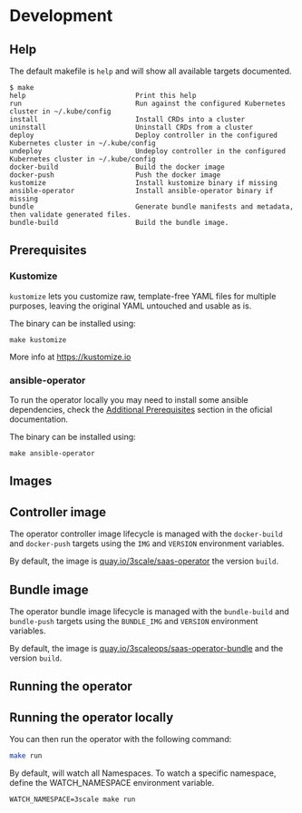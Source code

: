 # Development

## Help

The default makefile is `help` and will show all available targets documented.

```
$ make
help                           Print this help
run                            Run against the configured Kubernetes cluster in ~/.kube/config
install                        Install CRDs into a cluster
uninstall                      Uninstall CRDs from a cluster
deploy                         Deploy controller in the configured Kubernetes cluster in ~/.kube/config
undeploy                       Undeploy controller in the configured Kubernetes cluster in ~/.kube/config
docker-build                   Build the docker image
docker-push                    Push the docker image
kustomize                      Install kustomize binary if missing
ansible-operator               Install ansible-operator binary if missing
bundle                         Generate bundle manifests and metadata, then validate generated files.
bundle-build                   Build the bundle image.
```

## Prerequisites

### Kustomize

`kustomize` lets you customize raw, template-free YAML files for multiple purposes,
leaving the original YAML untouched and usable as is.

The binary can be installed using:

```
make kustomize
```

More info at https://kustomize.io

### ansible-operator

To run the operator locally you may need to install some ansible dependencies,
check the [Additional Prerequisites](https://sdk.operatorframework.io/docs/building-operators/ansible/installation/#additional-prerequisites)
section in the oficial documentation.

The binary can be installed using:

```
make ansible-operator
```

## Images

## Controller image

The operator controller image lifecycle is managed with the `docker-build` and `docker-push`
targets using the `IMG` and `VERSION` environment variables.

By default, the image is [quay.io/3scale/saas-operator](https://quay.io/3scale/saas-operator) the version `build`.

## Bundle image

The operator bundle image lifecycle is managed with the `bundle-build` and `bundle-push`
targets using the `BUNDLE_IMG` and `VERSION` environment variables.

By default, the image is [quay.io/3scaleops/saas-operator-bundle](https://quay.io/3scaleops/saas-operator-bundle) and the version `build`.

## Running the operator

## Running the operator locally

You can then run the operator with the following command:

```bash
make run
```

By default, will watch all Namespaces. To watch a specific namespace,
define the WATCH_NAMESPACE environment variable.

```
WATCH_NAMESPACE=3scale make run
```